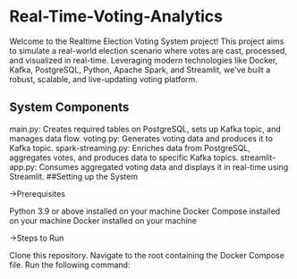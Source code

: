 # Real-Time-Voting-Analytics
Welcome to the Realtime Election Voting System project! This project aims to simulate a real-world election scenario where votes are cast, processed, and visualized in real-time. Leveraging modern technologies like Docker, Kafka, PostgreSQL, Python, Apache Spark, and Streamlit, we've built a robust, scalable, and live-updating voting platform.

## System Components
main.py: Creates required tables on PostgreSQL, sets up Kafka topic, and manages data flow.
voting.py: Generates voting data and produces it to Kafka topic.
spark-streaming.py: Enriches data from PostgreSQL, aggregates votes, and produces data to specific Kafka topics.
streamlit-app.py: Consumes aggregated voting data and displays it in real-time using Streamlit.
##Setting up the System

->Prerequisites

Python 3.9 or above installed on your machine
Docker Compose installed on your machine
Docker installed on your machine

->Steps to Run

Clone this repository.
Navigate to the root containing the Docker Compose file.
Run the following command:
